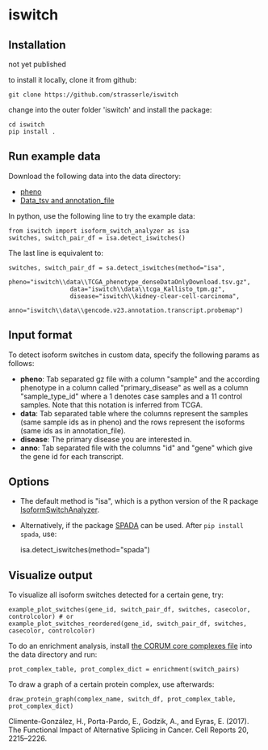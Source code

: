 # iswitch

## Installation

not yet published

to install it locally, clone it from github: 

    git clone https://github.com/strasserle/iswitch
    
change into the outer folder 'iswitch' and install the package:

    cd iswitch
    pip install .
    
## Run example data

Download the following data into the data directory: 
 
- [pheno](https://xenabrowser.net/datapages/?dataset=TCGA_phenotype_denseDataOnlyDownload.tsv&host=https%3A%2F%2Fpancanatlas.xenahubs.net&removeHub=https%3A%2F%2Fxena.treehouse.gi.ucsc.edu%3A443)
- [Data_tsv and annotation_file](https://xenabrowser.net/datapages/?dataset=tcga_Kallisto_tpm&host=https%3A%2F%2Ftoil.xenahubs.net&removeHub=https%3A%2F%2Fxena.treehouse.gi.ucsc.edu%3A443)

In python, use the following line to try the example data:
    
    from iswitch import isoform_switch_analyzer as isa
    switches, switch_pair_df = isa.detect_iswitches()
    
The last line is equivalent to:

    switches, switch_pair_df = sa.detect_iswitches(method="isa",
                     pheno="iswitch\\data\\TCGA_phenotype_denseDataOnlyDownload.tsv.gz",
                     data="iswitch\\data\\tcga_Kallisto_tpm.gz",
                     disease="iswitch\\kidney-clear-cell-carcinoma",
                     anno="iswitch\\data\\gencode.v23.annotation.transcript.probemap")

## Input format

To detect isoform switches in custom data, specify the following params as follows: 

- **pheno**: Tab separated gz file with a column "sample" and the according phenotype in a column called "primary_disease" as well as a column "sample_type_id" where a 1 denotes case samples and a 11 control samples. Note that this notation is inferred from TCGA. 
- **data**: Tab separated table where the columns represent the samples (same sample ids as in pheno) and the rows represent the isoforms (same ids as in annotation_file).
- **disease**: The primary disease you are interested in.
- **anno**: Tab separated file with the columns "id" and "gene" which give the gene id for each transcript.

## Options

- The default method is "isa", which is a python version of the R package [IsoformSwitchAnalyzer](https://github.com/kvittingseerup/IsoformSwitchAnalyzeR).
- Alternatively, if the package [SPADA](https://github.com/hclimente/spada/tree/c9584df9e25a597c70b67a6a0b7ce63283a11839) can be used. After `pip install spada`, use:


    isa.detect_iswitches(method="spada")
    

## Visualize output

To visualize all isoform switches detected for a certain gene, try: 
    
    example_plot_switches(gene_id, switch_pair_df, switches, casecolor, controlcolor) # or 
    example_plot_switches_reordered(gene_id, switch_pair_df, switches, casecolor, controlcolor)
    
To do an enrichment analysis, install [the CORUM core complexes file](https://mips.helmholtz-muenchen.de/corum/download/coreComplexes.txt.zip) into the data directory and run: 

    prot_complex_table, prot_complex_dict = enrichment(switch_pairs)
    
To draw a graph of a certain protein complex, use afterwards: 
    
    draw_protein_graph(complex_name, switch_df, prot_complex_table, prot_complex_dict)


Climente-González, H., Porta-Pardo, E., Godzik, A., and Eyras, E. (2017). The Functional Impact of Alternative Splicing in Cancer. Cell Reports 20, 2215–2226.
